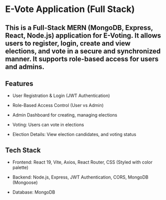 # E-Vote Application (Full Stack)
## This is a Full-Stack MERN (MongoDB, Express, React, Node.js) application for E-Voting. It allows users to register, login, create and view elections, and vote in a secure and synchronized manner. It supports role-based access for users and admins.

## Features
   - User Registration & Login (JWT Authentication)

   - Role-Based Access Control (User vs Admin)

   - Admin Dashboard for creating, managing elections

   - Voting: Users can vote in elections

   - Election Details: View election candidates, and voting status

## Tech Stack
- Frontend: React 19, Vite, Axios, React Router, CSS (Styled with color palette)

- Backend: Node.js, Express, JWT Authentication, CORS, MongoDB (Mongoose)

- Database: MongoDB